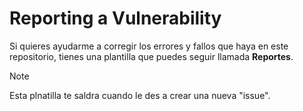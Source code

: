 <!--
# Security Policy

## Supported Versions

Use this section to tell people about which versions of your project are
currently being supported with security updates.

| Version | Supported          |
| ------- | ------------------ |
| 5.1.x   | :white_check_mark: |
| 5.0.x   | :x:                |
| 4.0.x   | :white_check_mark: |
| < 4.0   | :x:                |

## Reporting a Vulnerability

Use this section to tell people how to report a vulnerability.

Tell them where to go, how often they can expect to get an update on a
reported vulnerability, what to expect if the vulnerability is accepted or
declined, etc.
-->
# Reporting a Vulnerability

Si quieres ayudarme a corregir los errores y fallos que haya en este repositorio, tienes una plantilla que puedes seguir llamada **Reportes**.

>[!NOTE]
>Esta plnatilla te saldra cuando le des a crear una nueva "issue".
